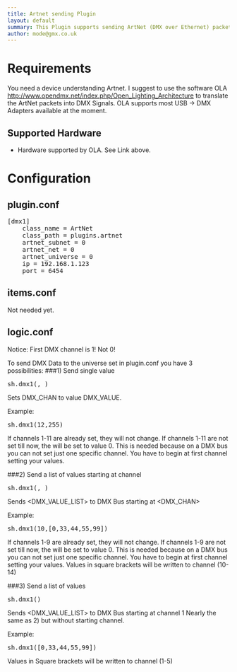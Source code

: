 ```yaml
---
title: Artnet sending Plugin
layout: default
summary: This Plugin supports sending ArtNet (DMX over Ethernet) packets
author: mode@gmx.co.uk
---
```


# Requirements

You need a device understanding Artnet.
I suggest to use the software OLA http://www.opendmx.net/index.php/Open_Lighting_Architecture to translate the ArtNet packets into DMX Signals.
OLA supports most USB -> DMX Adapters available at the moment.

## Supported Hardware

* Hardware supported by OLA. See Link above. 

# Configuration

## plugin.conf

<pre>
[dmx1]
	class_name = ArtNet
	class_path = plugins.artnet
	artnet_subnet = 0
	artnet_net = 0
	artnet_universe = 0
	ip = 192.168.1.123
	port = 6454
</pre>

## items.conf

Not needed yet.

## logic.conf
Notice: First DMX channel is 1! Not 0!

To send DMX Data to the universe set in plugin.conf you have 3 possibilities:
###1) Send single value
<pre>sh.dmx1(<DMX_CHAN>, <DMX_VALUE>)</pre>
Sets DMX_CHAN to value DMX_VALUE.

Example:
<pre>sh.dmx1(12,255)</pre>
If channels 1-11 are already set, they will not change.
If channels 1-11 are not set till now, the will be set to value 0. 
This is needed because on a DMX bus you can not set just one specific channel.
You have to begin at first channel setting your values.

###2) Send a list of values starting at channel
<pre>sh.dmx1(<DMX_CHAN>, <DMX_VALUE_LIST>)</pre>
Sends <DMX_VALUE_LIST> to DMX Bus starting at <DMX_CHAN>

Example:
<pre>sh.dmx1(10,[0,33,44,55,99])</pre>
If channels 1-9 are already set, they will not change.
If channels 1-9 are not set till now, the will be set to value 0. 
This is needed because on a DMX bus you can not set just one specific channel.
You have to begin at first channel setting your values.
Values in square brackets will be written to channel (10-14)

###3) Send a list of values 
<pre>sh.dmx1(<DMX_VALUE_LIST>)</pre>
Sends <DMX_VALUE_LIST> to DMX Bus starting at channel 1
Nearly the same as 2) but without starting channel.

Example:
<pre>sh.dmx1([0,33,44,55,99])</pre>
Values in Square brackets will be written to channel (1-5)

